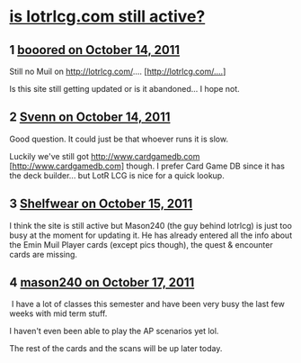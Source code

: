 # [is lotrlcg.com still active?](https://community.fantasyflightgames.com/topic/54735-is-lotrlcgcom-still-active/)

## 1 [booored on October 14, 2011](https://community.fantasyflightgames.com/topic/54735-is-lotrlcgcom-still-active/?do=findComment&comment=542091)

Still no Muil on http://lotrlcg.com/.... [http://lotrlcg.com/....]

Is this site still getting updated or is it abandoned... I hope not. 

## 2 [Svenn on October 14, 2011](https://community.fantasyflightgames.com/topic/54735-is-lotrlcgcom-still-active/?do=findComment&comment=542098)

Good question. It could just be that whoever runs it is slow.

Luckily we've still got http://www.cardgamedb.com [http://www.cardgamedb.com] though. I prefer Card Game DB since it has the deck builder... but LotR LCG is nice for a quick lookup.

## 3 [Shelfwear on October 15, 2011](https://community.fantasyflightgames.com/topic/54735-is-lotrlcgcom-still-active/?do=findComment&comment=542342)

I think the site is still active but Mason240 (the guy behind lotrlcg) is just too busy at the moment for updating it. He has already entered all the info about the Emin Muil Player cards (except pics though), the quest & encounter cards are missing.

## 4 [mason240 on October 17, 2011](https://community.fantasyflightgames.com/topic/54735-is-lotrlcgcom-still-active/?do=findComment&comment=543128)

 I have a lot of classes this semester and have been very busy the last few weeks with mid term stuff.

I haven't even been able to play the AP scenarios yet lol. 

The rest of the cards and the scans will be up later today.

